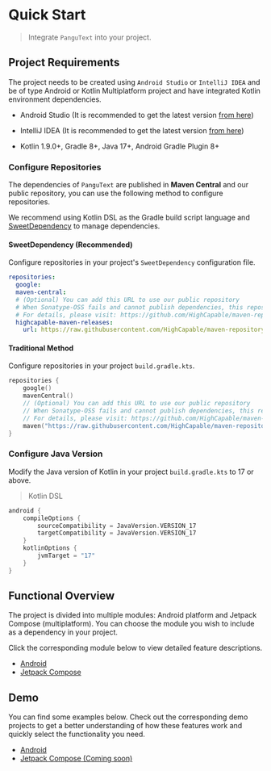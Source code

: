 # Quick Start

> Integrate `PanguText` into your project.

## Project Requirements

The project needs to be created using `Android Studio` or `IntelliJ IDEA` and be of type Android or Kotlin Multiplatform
project and have integrated Kotlin environment dependencies.

- Android Studio (It is recommended to get the latest version [from here](https://developer.android.com/studio))

- IntelliJ IDEA (It is recommended to get the latest version [from here](https://www.jetbrains.com/idea))

- Kotlin 1.9.0+, Gradle 8+, Java 17+, Android Gradle Plugin 8+

### Configure Repositories

The dependencies of `PanguText` are published in **Maven Central** and our public repository,
you can use the following method to configure repositories.

We recommend using Kotlin DSL as the Gradle build script language and [SweetDependency](https://github.com/HighCapable/SweetDependency)
to manage dependencies.

#### SweetDependency (Recommended)

Configure repositories in your project's `SweetDependency` configuration file.

```yaml
repositories:
  google:
  maven-central:
  # (Optional) You can add this URL to use our public repository
  # When Sonatype-OSS fails and cannot publish dependencies, this repository is added as a backup
  # For details, please visit: https://github.com/HighCapable/maven-repository
  highcapable-maven-releases:
    url: https://raw.githubusercontent.com/HighCapable/maven-repository/main/repository/releases
```

#### Traditional Method

Configure repositories in your project `build.gradle.kts`.

```kotlin
repositories {
    google()
    mavenCentral()
    // (Optional) You can add this URL to use our public repository
    // When Sonatype-OSS fails and cannot publish dependencies, this repository is added as a backup
    // For details, please visit: https://github.com/HighCapable/maven-repository
    maven("https://raw.githubusercontent.com/HighCapable/maven-repository/main/repository/releases")
}
```

### Configure Java Version

Modify the Java version of Kotlin in your project `build.gradle.kts` to 17 or above.

> Kotlin DSL

```kt
android {
    compileOptions {
        sourceCompatibility = JavaVersion.VERSION_17
        targetCompatibility = JavaVersion.VERSION_17
    }
    kotlinOptions {
        jvmTarget = "17"
    }
}
```

## Functional Overview

The project is divided into multiple modules: Android platform and Jetpack Compose (multiplatform). You can choose the module you wish to include as a dependency in your project.

Click the corresponding module below to view detailed feature descriptions.

- [Android](../library/android.md)
- [Jetpack Compose](../library/compose.md)

## Demo

You can find some examples below. Check out the corresponding demo projects to get a better understanding of how these features work and quickly select the functionality you need.

- [Android](repo://tree/main/demo-android)
- [Jetpack Compose (Coming soon)](repo://tree/main/demo-compose)